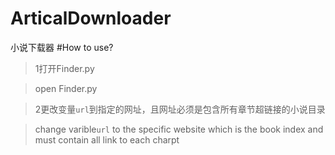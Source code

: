 # ArticalDownloader
小说下载器
#How to use?
>1打开Finder.py

>open Finder.py

>2更改变量`url`到指定的网址，且网址必须是包含所有章节超链接的小说目录

>change varible`url` to the specific website which is the book index and must contain all link to each charpt
